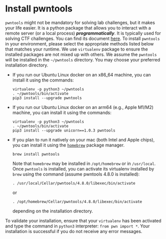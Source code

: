 # Install pwntools

`pwntools` might not be mandatory for solving lab challenges, but it makes your life easier. It is a python package that allows you to interact with a remote server (or a local process) ***programmatically***. It is typically used for solving CTF challenges. You can find its document [here](https://docs.pwntools.com/en/stable/). To install `pwntools` in your environment, please select the appropriate methods listed below that matches your runtime. We use `virtualenv` package to ensure the installed packages are not mixed up with others. We assume the `pwntools` will be installed in the `~/pwntools` directory. You may choose your preferred installation directory.

- If you run our Ubuntu Linux docker on an x86_64 machine, you can install it using the commands:
    ```
    virtualenv -p python3 ~/pwntools
    . ~/pwntools/bin/activate
    pip3 install --upgrade pwntools
    ```

- If you run our Ubuntu Linux docker on an arm64 (e.g., Apple M1/M2) machine, you can install it using the commands:
    ```
    virtualenv -p python3 ~/pwntools
    . ~/pwntools/bin/activate
    pip3 install --upgrade unicorn==1.0.3 pwntools
    ```

- If you plan to run it natively on your mac (both Intel and Apple chips), you can install it using the [`homebrew`](https://brew.sh/) package manager.

    ```
    brew install pwntools
    ```
    Note that `homebrew` may be installed in `/opt/homebrew` or in `/usr/local`. Once `pwntools` is installed, you can activate its virtualenv installed by `brew` using the command (assume pwntools 4.8.0 is installed):
    ```
    . /usr/local/Cellar/pwntools/4.8.0/libexec/bin/activate
    ```
    or
    ```
    . /opt/homebrew/Cellar/pwntools/4.8.0/libexec/bin/activate
    ```
    depending on the installation directory.

To validate your installation, ensure that your `virtualenv` has been activated and type the command in `python3` interpreter: `from pwn import *`. Your installation is successful if you do not receive any error messages.

